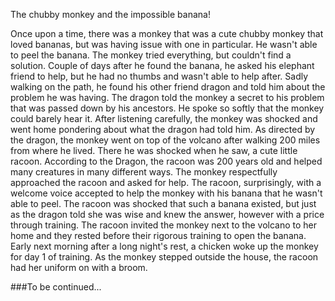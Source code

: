The chubby monkey and the impossible banana!

Once upon a time, there was a monkey that was a cute chubby monkey that loved bananas, but was having issue with one in particular. He wasn't able to peel the banana. The monkey tried everything, but couldn't find a solution.
Couple of days after he found the banana, he asked his elephant friend to help, but he had no thumbs and wasn't able to help after. Sadly walking on the path, he found his other friend dragon and told him about the problem he was having.
The dragon told the monkey a secret to his problem that was passed down by his ancestors. He spoke so softly that the monkey could barely hear it. After listening carefully, the monkey was shocked and went home pondering about what the dragon had told him.
As directed by the dragon, the monkey went on top of the volcano after walking 200 miles from where he lived. There he was shocked when he saw, a cute little racoon.
According to the Dragon, the racoon was 200 years old and helped many creatures in many different ways. The monkey respectfully approached the racoon and asked for help. The racoon, surprisingly, with a welcome voice accepted to help the monkey with his banana that he wasn't able to peel.
The racoon was shocked that such a banana existed, but just as the dragon told she was wise and knew the answer, however with a price through training.
The racoon invited the monkey next to the volcano to her home and they rested before their rigorous training to open the banana. 
Early next morning after a long night's rest, a chicken woke up the monkey for day 1 of training.
As the monkey stepped outside the house, the racoon had her uniform on with a broom.

###To be continued...
